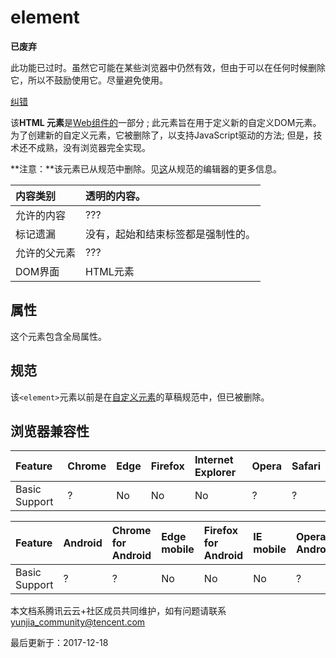 # element

**已废弃**



此功能已过时。虽然它可能在某些浏览器中仍然有效，但由于可以在任何时候删除它，所以不鼓励使用它。尽量避免使用。

[纠错](javascript:;)

该**HTML <element>** **元素**是[Web组件的](https://developer.mozilla.org/en-US/docs/Web/Web_Components)一部分 ; 此元素旨在用于定义新的自定义DOM元素。为了创建新的自定义元素，它被删除了，以支持JavaScript驱动的方法; 但是，技术还不成熟，没有浏览器完全实现。

**注意：**该元素已从规范中删除。见[这](http://lists.w3.org/Archives/Public/public-webapps/2013JulSep/0287.html)从规范的编辑器的更多信息。

| 内容类别     | 透明的内容。                       |
| :----------- | :--------------------------------- |
| 允许的内容   | ???                                |
| 标记遗漏     | 没有，起始和结束标签都是强制性的。 |
| 允许的父元素 | ???                                |
| DOM界面      | HTML元素                           |

## 属性

这个元素包含全局属性。

## 规范

该`<element>`元素以前是在[自定义元素](http://w3c.github.io/webcomponents/spec/custom/)的草稿规范中，但已被删除。

## 浏览器兼容性

| Feature       | Chrome | Edge | Firefox | Internet Explorer | Opera | Safari |
| :------------ | :----- | :--- | :------ | :---------------- | :---- | :----- |
| Basic Support | ?      | No   | No      | No                | ?     | ?      |

| Feature       | Android | Chrome for Android | Edge mobile | Firefox for Android | IE mobile | Opera Android | iOS Safari |
| :------------ | :------ | :----------------- | :---------- | :------------------ | :-------- | :------------ | :--------- |
| Basic Support | ?       | ?                  | No          | No                  | No        | ?             | ?          |

本文档系腾讯云云+社区成员共同维护，如有问题请联系 yunjia_community@tencent.com

最后更新于：2017-12-18